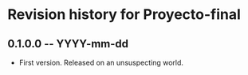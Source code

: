 # Revision history for Proyecto-final

## 0.1.0.0 -- YYYY-mm-dd

* First version. Released on an unsuspecting world.
